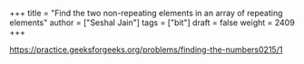 +++
title = "Find the two non-repeating elements in an array of repeating elements"
author = ["Seshal Jain"]
tags = ["bit"]
draft = false
weight = 2409
+++

<https://practice.geeksforgeeks.org/problems/finding-the-numbers0215/1>
